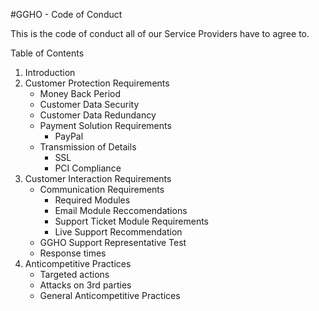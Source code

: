 #GGHO - Code of Conduct



This is the code of conduct all of our Service Providers have to agree to.

Table of Contents

1. Introduction
2. Customer Protection Requirements
	- Money Back Period 
	- Customer Data Security
	- Customer Data Redundancy
	- Payment Solution Requirements
		* PayPal
	- Transmission of Details
		* SSL
		* PCI Compliance
3. Customer Interaction Requirements
	- Communication Requirements
		* Required Modules
		* Email Module Reccomendations
		* Support Ticket Module Requirements
		* Live Support Recommendation
	- GGHO Support Representative Test
	- Response times
4. Anticompetitive Practices
	- Targeted actions
	- Attacks on 3rd parties
	- General Anticompetitive Practices
